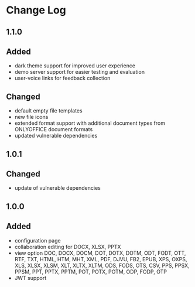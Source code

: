 # Change Log

## 1.1.0
## Added
- dark theme support for improved user experience
- demo server support for easier testing and evaluation
- user-voice links for feedback collection
## Changed
- default empty file templates
- new file icons
- extended format support with additional document types from ONLYOFFICE document formats
- updated vulnerable dependencies

## 1.0.1
## Changed
- update of vulnerable dependencies

## 1.0.0
## Added
- configuration page
- collaboration editing for DOCX, XLSX, PPTX
- view option DOC, DOCX, DOCM, DOT, DOTX, DOTM, ODT, FODT, OTT, RTF, TXT, HTML, HTM, MHT, XML, PDF, DJVU, FB2, EPUB, XPS, OXPS, XLS, XLSX, XLSM, XLT, XLTX, XLTM, ODS, FODS, OTS, CSV, PPS, PPSX, PPSM, PPT, PPTX, PPTM, POT, POTX, POTM, ODP, FODP, OTP
- JWT support